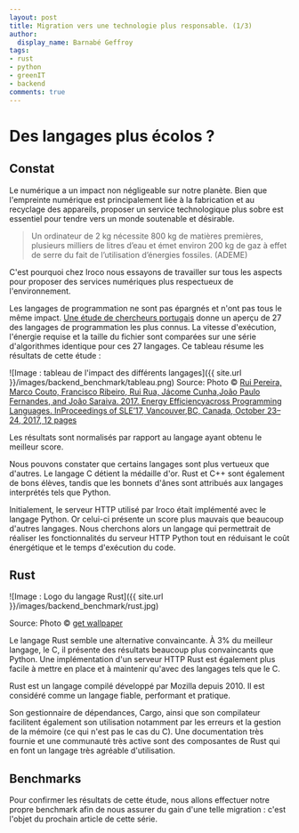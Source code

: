 ```yaml
---
layout: post
title: Migration vers une technologie plus responsable. (1/3)
author:
  display_name: Barnabé Geffroy
tags:
- rust
- python
- greenIT
- backend
comments: true
---
```



# Des langages plus écolos ?

## Constat

Le numérique a un impact non négligeable sur notre planète. Bien que l'empreinte numérique est principalement liée à la fabrication et au recyclage des appareils, proposer un service technologique plus sobre est essentiel pour tendre vers un monde soutenable et désirable.

> Un ordinateur de 2 kg nécessite 800 kg de matières premières, plusieurs milliers de litres d’eau et émet environ 200 kg de gaz à effet de serre du fait de l’utilisation d’énergies fossiles. (ADEME)

C'est pourquoi chez Iroco nous essayons de travailler sur tous les aspects pour proposer des services numériques plus respectueux de l'environnement.


Les langages de programmation ne sont pas épargnés et n'ont pas tous le même impact. [Une étude de chercheurs portugais](https://sites.google.com/view/energy-efficiency-languages) donne un aperçu de 27 des langages de programmation les plus connus. La vitesse d'exécution, l'énergie requise et la taille du fichier sont comparées sur une série d'algorithmes identique pour ces 27 langages. Ce tableau résume les résultats de cette étude :

![Image : tableau de l'impact des différents langages]({{ site.url }}/images/backend_benchmark/tableau.png)
Source: Photo © [Rui Pereira, Marco Couto, Francisco Ribeiro, Rui Rua, Jácome Cunha,João Paulo Fernandes, and João Saraiva. 2017. Energy Efficiencyacross Programming Languages. InProceedings of SLE’17, Vancouver,BC, Canada, October 23–24, 2017, 12 pages](https://dl.acm.org/doi/10.1145/3136014.3136031)

Les résultats sont normalisés par rapport au langage ayant obtenu le meilleur score.

Nous pouvons constater que certains langages sont plus vertueux que d'autres. Le langage C détient la médaille d'or. Rust et C++ sont également de bons élèves, tandis que les bonnets d'ânes sont attribués aux langages interprétés tels que Python.

Initialement, le serveur HTTP utilisé par Iroco était implémenté avec le langage Python. Or celui-ci présente un score plus mauvais que beaucoup d'autres langages. Nous cherchons alors un langage qui permettrait de réaliser les fonctionnalités du serveur HTTP Python tout en réduisant le coût énergétique et le temps d'exécution du code.

## Rust

![Image : Logo du langage Rust]({{ site.url }}/images/backend_benchmark/rust.jpg)

Source: Photo © [get wallpaper](https://getwallpapers.com)

Le langage Rust semble une alternative convaincante. À 3% du meilleur langage, le C, il présente des résultats beaucoup plus convaincants que Python. Une implémentation d'un serveur HTTP Rust est également plus facile à mettre en place et à maintenir qu'avec des langages tels que le C.

Rust est un langage compilé développé par Mozilla depuis 2010. Il est considéré comme un langage fiable, performant et pratique.

Son gestionnaire de dépendances, Cargo, ainsi que son compilateur facilitent également son utilisation notamment par les erreurs et la gestion de la mémoire (ce qui n'est pas le cas du C). Une documentation très fournie et une communauté très active sont des composantes de Rust qui en font un langage très agréable d'utilisation.

## Benchmarks

Pour confirmer les résultats de cette étude, nous allons effectuer notre propre benchmark afin de nous assurer du gain d'une telle migration : c'est l'objet du prochain article de cette série.
